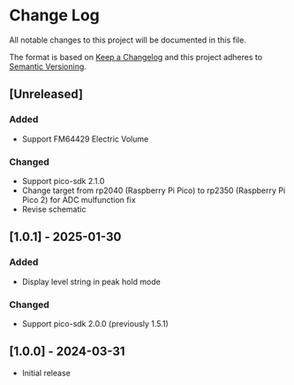 # Change Log
All notable changes to this project will be documented in this file.

The format is based on [Keep a Changelog](http://keepachangelog.com/)
and this project adheres to [Semantic Versioning](http://semver.org/).

## [Unreleased]
### Added
* Support FM64429 Electric Volume
### Changed
* Support pico-sdk 2.1.0
* Change target from rp2040 (Raspberry Pi Pico) to rp2350 (Raspberry Pi Pico 2) for ADC mulfunction fix
* Revise schematic

## [1.0.1] - 2025-01-30
### Added
* Display level string in peak hold mode
### Changed
* Support pico-sdk 2.0.0 (previously 1.5.1)

## [1.0.0] - 2024-03-31
* Initial release